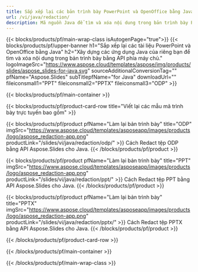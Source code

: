 ```yaml
---
title: Sắp xếp lại các bản trình bày PowerPoint và OpenOffice bằng Java
url: /vi/java/redaction/
description: Mã nguồn Java để tìm và xóa nội dung trong bản trình bày PowerPoint và OpenOffice™
---
```


{{< blocks/products/pf/main-wrap-class isAutogenPage="true">}}
{{< blocks/products/pf/upper-banner h1="Sắp xếp lại các tài liệu PowerPoint và OpenOffice bằng Java" h2="Xây dựng các ứng dụng Java của riêng bạn để tìm và xóa nội dung trong bản trình bày bằng API phía máy chủ." logoImageSrc="https://www.aspose.cloud/templates/aspose/img/products/slides/aspose_slides-for-java.svg" sourceAdditionalConversionTag="" pfName="Aspose.Slides" subTitlepfName="for Java" downloadUrl="" fileiconsmall1="PPT" fileiconsmall2="PPTX" fileiconsmall3="ODP" >}}

{{< blocks/products/pf/main-container >}}

{{< blocks/products/pf/product-card-row title="Viết lại các mẫu mã trình bày trực tuyến bao gồm" >}}

{{< blocks/products/pf/product pfName="Làm lại bản trình bày" title="ODP" imgSrc="https://www.aspose.cloud/templates/asposeapp/images/products/logo/aspose_redaction-app.png" productLink="/slides/vi/java/redaction/odp/" >}}
Cách Redact tệp ODP bằng API Aspose.Slides cho Java.
{{< /blocks/products/pf/product >}}

{{< blocks/products/pf/product pfName="Làm lại bản trình bày" title="PPT" imgSrc="https://www.aspose.cloud/templates/asposeapp/images/products/logo/aspose_redaction-app.png" productLink="/slides/vi/java/redaction/ppt/" >}}
Cách Redact tệp PPT bằng API Aspose.Slides cho Java.
{{< /blocks/products/pf/product >}}

{{< blocks/products/pf/product pfName="Làm lại bản trình bày" title="PPTX" imgSrc="https://www.aspose.cloud/templates/asposeapp/images/products/logo/aspose_redaction-app.png" productLink="/slides/vi/java/redaction/pptx/" >}}
Cách Redact tệp PPTX bằng API Aspose.Slides cho Java.
{{< /blocks/products/pf/product >}}



{{< /blocks/products/pf/product-card-row >}}

{{< /blocks/products/pf/main-container >}}
    
{{< /blocks/products/pf/main-wrap-class >}}